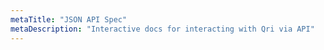 ```yaml
---
metaTitle: "JSON API Spec"
metaDescription: "Interactive docs for interacting with Qri via API"
---
```

